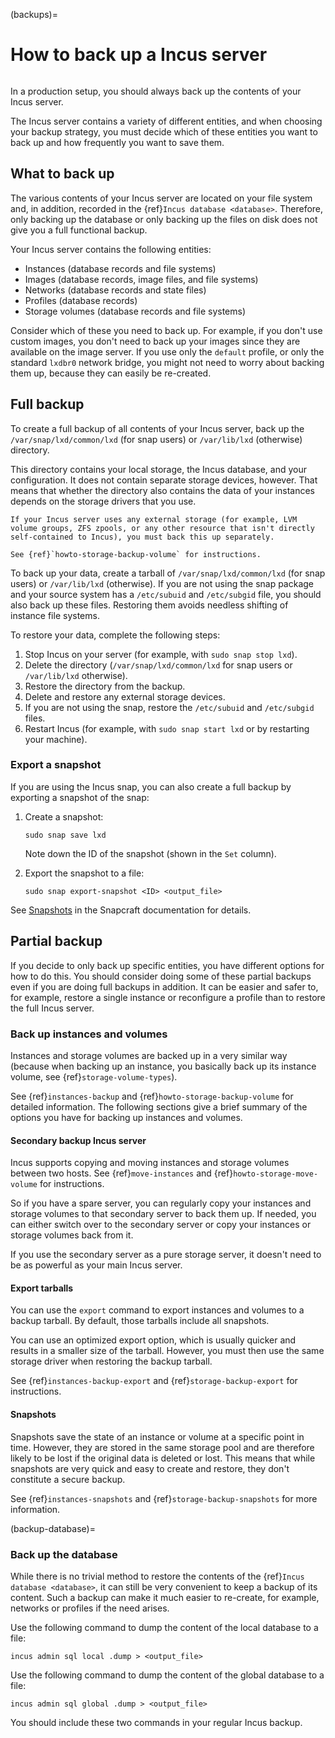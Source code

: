 (backups)=
# How to back up a Incus server

```{youtube} https://www.youtube.com/watch?v=IFOZpAxckPo
```

In a production setup, you should always back up the contents of your Incus server.

The Incus server contains a variety of different entities, and when choosing your backup strategy, you must decide which of these entities you want to back up and how frequently you want to save them.

## What to back up

The various contents of your Incus server are located on your file system and, in addition, recorded in the {ref}`Incus database <database>`.
Therefore, only backing up the database or only backing up the files on disk does not give you a full functional backup.

Your Incus server contains the following entities:

- Instances (database records and file systems)
- Images (database records, image files, and file systems)
- Networks (database records and state files)
- Profiles (database records)
- Storage volumes (database records and file systems)

Consider which of these you need to back up.
For example, if you don't use custom images, you don't need to back up your images since they are available on the image server.
If you use only the `default` profile, or only the standard `lxdbr0` network bridge, you might not need to worry about backing them up, because they can easily be re-created.

## Full backup

To create a full backup of all contents of your Incus server, back up the `/var/snap/lxd/common/lxd` (for snap users) or `/var/lib/lxd` (otherwise) directory.

This directory contains your local storage, the Incus database, and your configuration.
It does not contain separate storage devices, however.
That means that whether the directory also contains the data of your instances depends on the storage drivers that you use.

```{important}
If your Incus server uses any external storage (for example, LVM volume groups, ZFS zpools, or any other resource that isn't directly self-contained to Incus), you must back this up separately.

See {ref}`howto-storage-backup-volume` for instructions.
```

To back up your data, create a tarball of `/var/snap/lxd/common/lxd` (for snap users) or `/var/lib/lxd` (otherwise).
If you are not using the snap package and your source system has a `/etc/subuid` and `/etc/subgid` file, you should also back up these files.
Restoring them avoids needless shifting of instance file systems.

To restore your data, complete the following steps:

1. Stop Incus on your server (for example, with `sudo snap stop lxd`).
1. Delete the directory (`/var/snap/lxd/common/lxd` for snap users or `/var/lib/lxd` otherwise).
1. Restore the directory from the backup.
1. Delete and restore any external storage devices.
1. If you are not using the snap, restore the `/etc/subuid` and `/etc/subgid` files.
1. Restart Incus (for example, with `sudo snap start lxd` or by restarting your machine).

### Export a snapshot

If you are using the Incus snap, you can also create a full backup by exporting a snapshot of the snap:

1. Create a snapshot:

       sudo snap save lxd

   Note down the ID of the snapshot (shown in the `Set` column).
1. Export the snapshot to a file:

       sudo snap export-snapshot <ID> <output_file>

See [Snapshots](https://snapcraft.io/docs/snapshots) in the Snapcraft documentation for details.

## Partial backup

If you decide to only back up specific entities, you have different options for how to do this.
You should consider doing some of these partial backups even if you are doing full backups in addition.
It can be easier and safer to, for example, restore a single instance or reconfigure a profile than to restore the full Incus server.

### Back up instances and volumes

Instances and storage volumes are backed up in a very similar way (because when backing up an instance, you basically back up its instance volume, see {ref}`storage-volume-types`).

See {ref}`instances-backup` and {ref}`howto-storage-backup-volume` for detailed information.
The following sections give a brief summary of the options you have for backing up instances and volumes.

#### Secondary backup Incus server

Incus supports copying and moving instances and storage volumes between two hosts.
See {ref}`move-instances` and {ref}`howto-storage-move-volume` for instructions.

So if you have a spare server, you can regularly copy your instances and storage volumes to that secondary server to back them up.
If needed, you can either switch over to the secondary server or copy your instances or storage volumes back from it.

If you use the secondary server as a pure storage server, it doesn't need to be as powerful as your main Incus server.

#### Export tarballs

You can use the `export` command to export instances and volumes to a backup tarball.
By default, those tarballs include all snapshots.

You can use an optimized export option, which is usually quicker and results in a smaller size of the tarball.
However, you must then use the same storage driver when restoring the backup tarball.

See {ref}`instances-backup-export` and {ref}`storage-backup-export` for instructions.

#### Snapshots

Snapshots save the state of an instance or volume at a specific point in time.
However, they are stored in the same storage pool and are therefore likely to be lost if the original data is deleted or lost.
This means that while snapshots are very quick and easy to create and restore, they don't constitute a secure backup.

See {ref}`instances-snapshots` and {ref}`storage-backup-snapshots` for more information.

(backup-database)=
### Back up the database

While there is no trivial method to restore the contents of the {ref}`Incus database <database>`, it can still be very convenient to keep a backup of its content.
Such a backup can make it much easier to re-create, for example, networks or profiles if the need arises.

Use the following command to dump the content of the local database to a file:

    incus admin sql local .dump > <output_file>

Use the following command to dump the content of the global database to a file:

    incus admin sql global .dump > <output_file>

You should include these two commands in your regular Incus backup.
